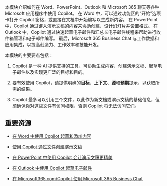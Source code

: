 本模块介绍如何在 Word、PowerPoint、Outlook 和 Microsoft 365 聊天等各种 Microsoft 应用程序中使用 Copilot。 在 Word 中，可以通过功能区的“开始”选项卡打开 Copilot 窗格，或直接在文档中开始编写以生成新内容。 在 PowerPoint 中，Copilot 通过键入演示文稿的内容来协助创建、设计幻灯片并设置格式。 在 Outlook 中，Copilot 通过快速起草电子邮件和汇总长电子邮件线程来帮助进行收件箱管理和电子邮件编写。 最后，Microsoft 365 Business Chat 与工作数据和应用集成，以提高创造力、工作效率和技能开发。

本模块的主要要点包括：

1. Copilot 是一种 AI 提供支持的工具，可协助生成内容、创建演示文稿、起草电子邮件以及实现更广泛的目标和目的。

1. 要有效使用 Copilot，请提供明确的**目标**、**上下文**、**源**和**预期**提示，以获取所需的结果。

1. Copilot 最多可以引用三个文件，以此作为新文档或演示文稿的基础信息，但须确保你对这些文件有访问权限，否则 Copilot 将无法访问它们。

## 重要资源

- [在 Word 中使用 Copilot 起草和添加内容](https://support.microsoft.com/office/draft-and-add-content-with-copilot-in-word-069c91f0-9e42-4c9a-bbce-fddf5d581541)

- [使用 Copilot 通过文件创建演示文稿](https://support.microsoft.com/office/create-a-new-presentation-3222ee03-f5a4-4d27-8642-9c387ab4854d)

- [在 PowerPoint 中使用 Copilot 会让演示文稿更精美](https://support.microsoft.com/office/use-your-organization-s-branding-with-copilot-in-powerpoint-c8bc6df5-37ed-4398-8b90-f78a8fdcf9bb)

- [在 Outlook 中使用 Copilot 起草电子邮件](https://support.microsoft.com/office/draft-an-email-message-with-copilot-in-outlook-3eb1d053-89b8-491c-8a6e-746015238d9b)

- [在 Microsoft365.com/Copilot 使用 Microsoft 365 Business Chat](https://support.microsoft.com/topic/use-microsoft-365-chat-at-microsoft365-com-or-in-the-microsoft-365-office-app-4a2538f9-962f-4c7c-a368-f6006bc13d6f)